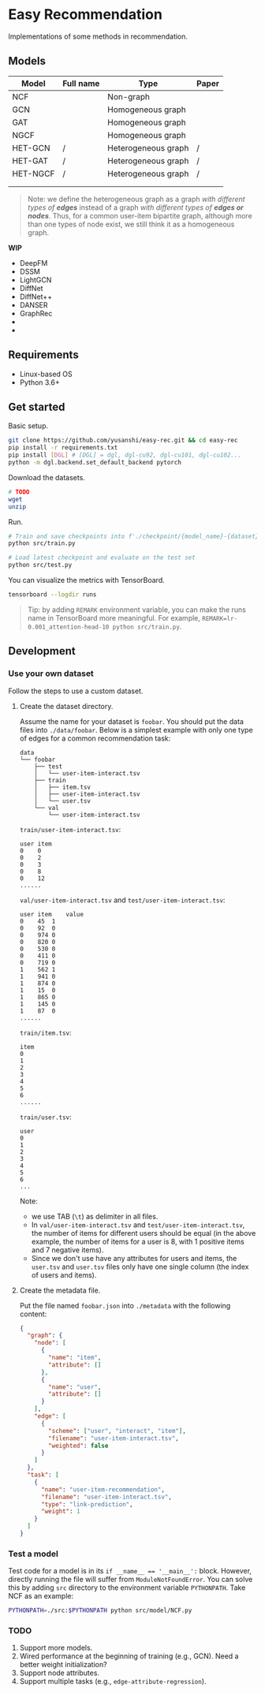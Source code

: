 # Easy Recommendation

Implementations of some methods in recommendation.

## Models

| Model    | Full name | Type                | Paper |
| -------- | --------- | ------------------- | ----- |
| NCF      |           | Non-graph           |       |
| GCN      |           | Homogeneous graph   |       |
| GAT      |           | Homogeneous graph   |       |
| NGCF     |           | Homogeneous graph   |       |
| HET-GCN  | /         | Heterogeneous graph | /     |
| HET-GAT  | /         | Heterogeneous graph | /     |
| HET-NGCF | /         | Heterogeneous graph | /     |
|          |           |                     |       |
|          |           |                     |       |

> Note: we define the heterogeneous graph as a graph *with different types of **edges*** instead of a graph *with different types of **edges or nodes***. Thus, for a common user-item bipartite graph, although more than one types of node exist, we still think it as a homogeneous graph.



**WIP**

- DeepFM
- DSSM
- LightGCN
- DiffNet
- DiffNet++
- DANSER
- GraphRec
- 
- 

## Requirements

- Linux-based OS
- Python 3.6+

## Get started

Basic setup.

```bash
git clone https://github.com/yusanshi/easy-rec.git && cd easy-rec
pip install -r requirements.txt
pip install [DGL] # [DGL] = dgl, dgl-cu92, dgl-cu101, dgl-cu102...
python -m dgl.backend.set_default_backend pytorch
```

Download the datasets.

```bash
# TODO
wget
unzip
```

Run.

```bash
# Train and save checkpoints into f'./checkpoint/{model_name}-{dataset}' directory
python src/train.py

# Load latest checkpoint and evaluate on the test set
python src/test.py
```

You can visualize the metrics with TensorBoard.

```bash
tensorboard --logdir runs
```

> Tip: by adding `REMARK` environment variable, you can make the runs name in TensorBoard more meaningful. For example, `REMARK=lr-0.001_attention-head-10 python src/train.py`.

## Development

### Use your own dataset

Follow the steps to use a custom dataset.

1. Create the dataset directory.

   Assume the name for your dataset is `foobar`. You should put the data files into `./data/foobar`. Below is a simplest example with only one type of edges for a common recommendation task:

   ```
   data
   └── foobar
       ├── test
       │   └── user-item-interact.tsv
       ├── train
       │   ├── item.tsv
       │   ├── user-item-interact.tsv
       │   └── user.tsv
       └── val
           └── user-item-interact.tsv
   ```

   `train/user-item-interact.tsv`:

   ```
   user	item
   0	0
   0	2
   0	3
   0	8
   0	12
   ......
   ```

   `val/user-item-interact.tsv` and `test/user-item-interact.tsv`:

   ```
   user	item	value
   0	45	1
   0	92	0
   0	974	0
   0	820	0
   0	530	0
   0	411	0
   0	719	0
   1	562	1
   1	941	0
   1	874	0
   1	15	0
   1	865	0
   1	145	0
   1	87	0
   ......
   ```

   `train/item.tsv`:

   ```
   item
   0
   1
   2
   3
   4
   5
   6
   ......
   ```

   `train/user.tsv`:

   ```
   user
   0
   1
   2
   3
   4
   5
   6
   ...
   ```

   Note:

   - we use TAB (`\t`) as delimiter in all files.
   - In `val/user-item-interact.tsv` and `test/user-item-interact.tsv`, the number of items for different users should be equal (in the above example, the number of items for a user is 8, with 1 positive items and 7 negative items).
   - Since we don't use have any attributes for users and items, the `user.tsv` and `user.tsv` files only have one single column (the index of users and items).

2. Create the metadata file.

   Put the file named `foobar.json` into `./metadata` with the following content:

   ```json
   {
     "graph": {
       "node": [
         {
           "name": "item",
           "attribute": []
         },
         {
           "name": "user",
           "attribute": []
         }
       ],
       "edge": [
         {
           "scheme": ["user", "interact", "item"],
           "filename": "user-item-interact.tsv",
           "weighted": false
         }
       ]
     },
     "task": [
       {
         "name": "user-item-recommendation",
         "filename": "user-item-interact.tsv",
         "type": "link-prediction",
         "weight": 1
       }
     ]
   }
   ```

### Test a model

Test code for a model is in its `if __name__ == '__main__':` block. However, directly running the file will suffer from `ModuleNotFoundError`. You can solve this by adding `src` directory to the environment variable `PYTHONPATH`. Take NCF as an example:

```bash
PYTHONPATH=./src:$PYTHONPATH python src/model/NCF.py
```

### TODO

1. Support more models.
2. Wired performance at the beginning of training (e.g., GCN). Need a better weight initialization?
3. Support node attributes.
4. Support multiple tasks (e.g., `edge-attribute-regression`).

